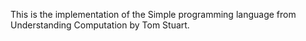 This is the implementation of the Simple programming language from Understanding Computation by Tom Stuart.
